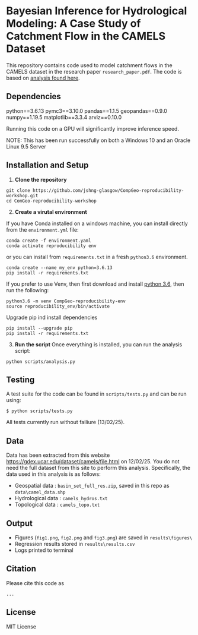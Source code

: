 # Bayesian Inference for Hydrological Modeling: A Case Study of Catchment Flow in the CAMELS Dataset
This repository contains code used to model catchment flows in the CAMELS dataset in the research paper `research_paper.pdf`. The code is based on [analysis found here](https://waterprogramming.wordpress.com/2024/04/11/introduction-to-bayesian-regression-using-pymc/).

## Dependencies
python==3.6.13
pymc3==3.10.0
pandas==1.1.5
geopandas==0.9.0
numpy==1.19.5
matplotlib==3.3.4
arviz==0.10.0

Running this code on a GPU will significantly improve inference speed.

NOTE: This has been run successfully on both a Windows 10 and an Oracle Linux 9.5 Server

## Installation and Setup
1. **Clone the repository**
```
git clone https://github.com/jshng-glasgow/CompGeo-reproducibility-workshop.git
cd ComGeo-reproducibility-workshop
```
2. **Create a virutal environment**

If you have Conda installed on a windows machine, you can install directly from the `environment.yml` file:
```
conda create -f environment.yaml
conda activate reproducibility env
```
or you can install from `requirements.txt` in a fresh `python3.6` environment.
``` 
conda create --name my_env python=3.6.13
pip install -r requirements.txt
```
If you prefer to use Venv, then first download and install [python 3.6](https://www.python.org/downloads/release/python-360/), then run the following:
```
python3.6 -m venv CompGeo-reproducibility-env
source reproducibility_env/bin/activate 
```
Upgrade pip ind install dependencies
```
pip install --upgrade pip
pip install -r requirements.txt
```
3. **Run the script**
Once everything is installed, you can run the analysis script:
```
python scripts/analysis.py
```
## Testing
A test suite for the code can be found in `scripts/tests.py` and can be run using:
```
$ python scripts/tests.py
```
All tests currently run without failiure (13/02/25).

## Data
Data has been extracted from this website https://gdex.ucar.edu/dataset/camels/file.html on 12/02/25. You do not need the full dataset from this site to perform this analysis. Specifically, the data used in this analysis is as follows:

* Geospatial data : `basin_set_full_res.zip`, saved in this repo as `data\camel_data.shp`
* Hydrological data : `camels_hydros.txt`
* Topological data : `camels_topo.txt`

## Output
* Figures (`fig1.png`, `fig2.png` and `fig3.png`) are saved in `results\figures\`
* Regression results stored in `results\results.csv`
* Logs printed to terminal

## Citation
Please cite this code as
```
...
```

## License
MIT License